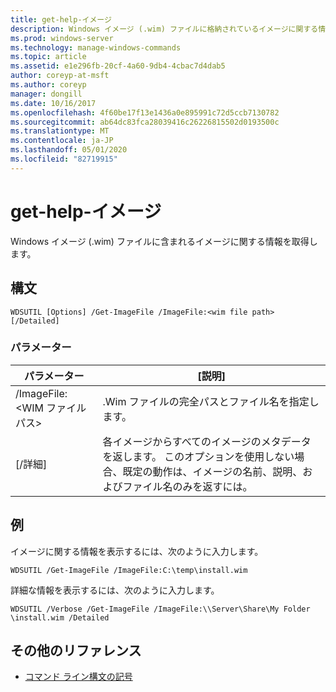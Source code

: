```yaml
---
title: get-help-イメージ
description: Windows イメージ (.wim) ファイルに格納されているイメージに関する情報を取得する、ファイルイメージの参照トピック。
ms.prod: windows-server
ms.technology: manage-windows-commands
ms.topic: article
ms.assetid: e1e296fb-20cf-4a60-9db4-4cbac7d4dab5
author: coreyp-at-msft
ms.author: coreyp
manager: dongill
ms.date: 10/16/2017
ms.openlocfilehash: 4f60be17f13e1436a0e895991c72d5ccb7130782
ms.sourcegitcommit: ab64dc83fca28039416c26226815502d0193500c
ms.translationtype: MT
ms.contentlocale: ja-JP
ms.lasthandoff: 05/01/2020
ms.locfileid: "82719915"
---
```

# <a name="get-imagefile"></a>get-help-イメージ

Windows イメージ (.wim) ファイルに含まれるイメージに関する情報を取得します。

## <a name="syntax"></a>構文

```
WDSUTIL [Options] /Get-ImageFile /ImageFile:<wim file path> [/Detailed]
```

### <a name="parameters"></a>パラメーター

|パラメーター|[説明]|
|---------|-----------|
|/ImageFile:\<WIM ファイルパス>|.Wim ファイルの完全パスとファイル名を指定します。|
|[/詳細]|各イメージからすべてのイメージのメタデータを返します。 このオプションを使用しない場合、既定の動作は、イメージの名前、説明、およびファイル名のみを返すには。|

## <a name="examples"></a>例

イメージに関する情報を表示するには、次のように入力します。
```
WDSUTIL /Get-ImageFile /ImageFile:C:\temp\install.wim
```
詳細な情報を表示するには、次のように入力します。
```
WDSUTIL /Verbose /Get-ImageFile /ImageFile:\\Server\Share\My Folder \install.wim /Detailed
```

## <a name="additional-references"></a>その他のリファレンス

- [コマンド ライン構文の記号](command-line-syntax-key.md)